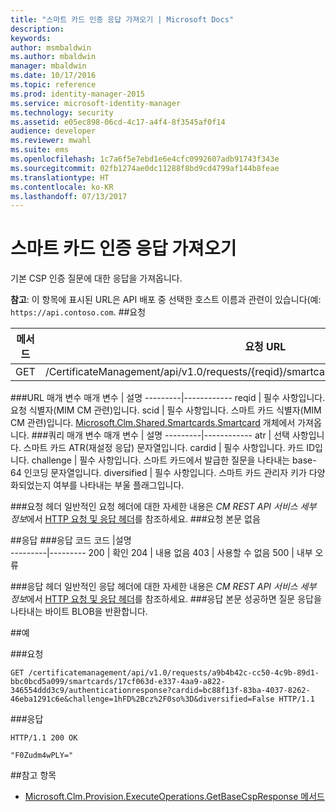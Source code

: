 ```yaml
---
title: "스마트 카드 인증 응답 가져오기 | Microsoft Docs"
description: 
keywords: 
author: msmbaldwin
ms.author: mbaldwin
manager: mbaldwin
ms.date: 10/17/2016
ms.topic: reference
ms.prod: identity-manager-2015
ms.service: microsoft-identity-manager
ms.technology: security
ms.assetid: e05ec898-06cd-4c17-a4f4-8f3545af0f14
audience: developer
ms.reviewer: mwahl
ms.suite: ems
ms.openlocfilehash: 1c7a6f5e7ebd1e6e4cfc0992607adb91743f343e
ms.sourcegitcommit: 02fb1274ae0dc11288f8bd9cd4799af144b8feae
ms.translationtype: HT
ms.contentlocale: ko-KR
ms.lasthandoff: 07/13/2017
---
```

# <a name="get-smartcard-authentication-response"></a>스마트 카드 인증 응답 가져오기
기본 CSP 인증 질문에 대한 응답을 가져옵니다.

**참고**: 이 항목에 표시된 URL은 API 배포 중 선택한 호스트 이름과 관련이 있습니다(예: `https://api.contoso.com`.
##<a name="request"></a>요청


메서드  |요청 URL  
---------|---------
GET     |/CertificateManagement/api/v1.0/requests/{reqid}/smartcards/{scid}/authenticationresponse

###<a name="url-parameters"></a>URL 매개 변수
매개 변수 | 설명
---------|------------
reqid | 필수 사항입니다. 요청 식별자(MIM CM 관련)입니다.
scid | 필수 사항입니다. 스마트 카드 식별자(MIM CM 관련)입니다. [Microsoft.Clm.Shared.Smartcards.Smartcard](http://msdn.microsoft.com/library/microsoft.clm.shared.smartcards.smartcard.aspx) 개체에서 가져옵니다.
###<a name="query-parameters"></a>쿼리 매개 변수
매개 변수 | 설명
---------|------------
atr | 선택 사항입니다. 스마트 카드 ATR(재설정 응답) 문자열입니다.
cardid | 필수 사항입니다. 카드 ID입니다.
challenge | 필수 사항입니다. 스마트 카드에서 발급한 질문을 나타내는 base-64 인코딩 문자열입니다.
diversified | 필수 사항입니다. 스마트 카드 관리자 키가 다양화되었는지 여부를 나타내는 부울 플래그입니다.


###<a name="request-headers"></a>요청 헤더
일반적인 요청 헤더에 대한 자세한 내용은 *CM REST API 서비스 세부 정보*에서 [HTTP 요청 및 응답 헤더](certificate-management-rest-api-service-details.md#http-request-and-response-headers)를 참조하세요.
###<a name="request-body"></a>요청 본문
없음

##<a name="response"></a>응답
###<a name="response-codes"></a>응답 코드
코드  |설명  
---------|---------
200     | 확인
204 | 내용 없음
403 | 사용할 수 없음
500 | 내부 오류

###<a name="response-headers"></a>응답 헤더
일반적인 응답 헤더에 대한 자세한 내용은 *CM REST API 서비스 세부 정보*에서 [HTTP 요청 및 응답 헤더](certificate-management-rest-api-service-details.md#http-request-and-response-headers)를 참조하세요.
###<a name="response-body"></a>응답 본문
성공하면 질문 응답을 나타내는 바이트 BLOB을 반환합니다.

##<a name="example"></a>예

###<a name="request"></a>요청
```
GET /certificatemanagement/api/v1.0/requests/a9b4b42c-cc50-4c9b-89d1-bbc0bcd5a099/smartcards/17cf063d-e337-4aa9-a822-346554ddd3c9/authenticationresponse?cardid=bc88f13f-83ba-4037-8262-46eba1291c6e&challenge=1hFD%2Bcz%2F0so%3D&diversified=False HTTP/1.1

```
###<a name="response"></a>응답
```
HTTP/1.1 200 OK

"F0Zudm4wPLY="
```       
##<a name="see-also"></a>참고 항목

- [Microsoft.Clm.Provision.ExecuteOperations.GetBaseCspResponse 메서드](https://msdn.microsoft.com/library/microsoft.clm.provision.executeoperations.getbasecspresponse.aspx)
